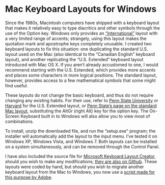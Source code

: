 Mac Keyboard Layouts for Windows
================================

Since the 1980s, Macintosh computers have shipped with a keyboard layout that makes it relatively easy to type diacritics and other symbols through the use of the Option key. Windows only provides an [“International”](http://tlt.its.psu.edu/suggestions/international/accents/codeint.html) layout with a very limited range of accents; strangely, using this layout makes the quotation mark and apostrophe keys completely unusable. I created two keyboard layouts to fix this situation: one duplicating the standard U.S. layout used on the Mac (also identical to the “Canadian English” keyboard layout), and another replicating the “U.S. Extended” keyboard layout introduced with Mac OS X. If you aren’t already accustomed to one, I would recommend starting with the U.S. Extended, which provides more accents and places some characters in more logical positions. The standard layout, however, provides access to a few mathematical symbols that some might find useful.

These layouts do not change the basic keyboard, and thus do not require changing any existing habits. For their use, refer to [Penn State University](http://tlt.its.psu.edu/suggestions/international/accents/codemacext.html) or [Harvard](http://isites.harvard.edu/fs/docs/icb.topic537340.files/USExtended.pdf) for the U.S. Extended layout, or [Penn State’s page on the standard Mac layout](http://tlt.its.psu.edu/suggestions/international/accents/codemac.html), substituting the AltGr (right Alt) key for the option key. The On-Screen Keyboard built in to Windows will also allow you to view most of combinations.

To install, unzip the downloaded file, and run the “setup.exe” program; the installer will automatically add the layout to the input menu. I’ve tested it on Windows XP, Windows Vista, and Windows 7. Both layouts can be installed on a system simultaneously, and can be removed through the Control Panel.

I have also included the source file for [Microsoft Keyboard Layout Creator](http://msdn.microsoft.com/en-us/goglobal/bb964665), should you wish to make any modifications; [they are also on Github](https://github.com/adunning/Mac-Keyboard-Layouts-for-Windows). These layouts were coded by hand, but should you wish to migrate another keyboard layout from the Mac to Windows, you now use a [script made for this purpose by Adobe](http://blogs.adobe.com/typblography/2012/03/on-keyboard-layouts.html).
